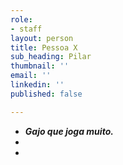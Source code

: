 ```yaml
---
role:
- staff
layout: person
title: Pessoa X
sub_heading: Pilar
thumbnail: ''
email: ''
linkedin: ''
published: false

---
```

* **_Gajo que joga muito._**
* 
* 